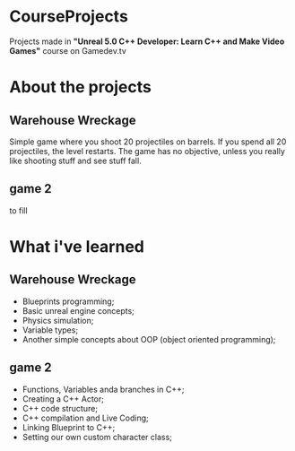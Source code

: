 # CourseProjects

Projects made in **"Unreal 5.0 C++ Developer: Learn C++ and Make Video Games"** course on Gamedev.tv

# About the projects

## Warehouse Wreckage
Simple game where you shoot 20 projectiles on barrels.
If you spend all 20 projectiles, the level restarts.
The game has no objective, unless you really like shooting stuff and see stuff fall.

## game 2
to fill

# What i've learned

## Warehouse Wreckage

- Blueprints programming;
- Basic unreal engine concepts;
- Physics simulation;
- Variable types;
- Another simple concepts about OOP (object oriented programming);

## game 2

- Functions, Variables anda branches in C++; 
- Creating a C++ Actor;
- C++ code structure;
- C++ compilation and Live Coding;
- Linking Blueprint to C++;
- Setting our own custom character class;

